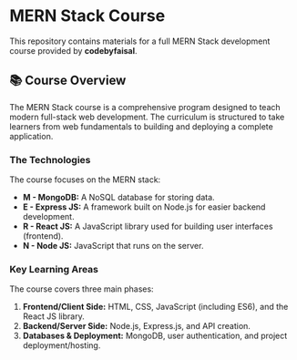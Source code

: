 # MERN Stack Course

This repository contains materials for a full MERN Stack development course provided by **codebyfaisal**.

## 📚 Course Overview

The MERN Stack course is a comprehensive program designed to teach modern full-stack web development. The curriculum is structured to take learners from web fundamentals to building and deploying a complete application.

### The Technologies

The course focuses on the MERN stack:

* **M - MongoDB:** A NoSQL database for storing data.
* **E - Express JS:** A framework built on Node.js for easier backend development.
* **R - React JS:** A JavaScript library used for building user interfaces (frontend).
* **N - Node JS:** JavaScript that runs on the server.

### Key Learning Areas

The course covers three main phases:

1.  **Frontend/Client Side:** HTML, CSS, JavaScript (including ES6), and the React JS library.
2.  **Backend/Server Side:** Node.js, Express.js, and API creation.
3.  **Databases & Deployment:** MongoDB, user authentication, and project deployment/hosting.